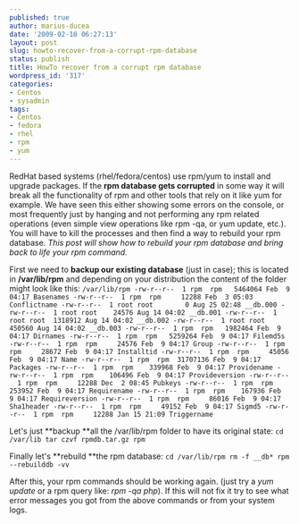 ```yaml
---
published: true
author: marius-ducea
date: '2009-02-10 06:27:13'
layout: post
slug: howto-recover-from-a-corrupt-rpm-database
status: publish
title: HowTo recover from a corrupt rpm database
wordpress_id: '317'
categories:
- Centos
- sysadmin
tags:
- Centos
- fedora
- rhel
- rpm
- yum
---
```


RedHat based systems (rhel/fedora/centos) use rpm/yum to install and upgrade packages. If the **rpm database gets corrupted** in some way it will break all the functionality of rpm and other tools that rely on it like yum for example. We have seen this either showing some errors on the console, or most frequently just by hanging and not performing any rpm related operations (even simple view operations like rpm -qa, or yum update, etc.). You will have to kill the processes and then find a way to rebuild your rpm database. _This post will show how to rebuild your rpm database and bring back to life your rpm command._

First we need to **backup our existing database** (just in case); this is located in **/var/lib/rpm** and depending on your distribution the content of the folder might look like this:
`/var/lib/rpm
-rw-r--r--  1 rpm  rpm   5464064 Feb  9 04:17 Basenames
-rw-r--r--  1 rpm  rpm     12288 Feb  3 05:03 Conflictname
-rw-r--r--  1 root root        0 Aug 25 02:48 __db.000
-rw-r--r--  1 root root    24576 Aug 14 04:02 __db.001
-rw-r--r--  1 root root  1318912 Aug 14 04:02 __db.002
-rw-r--r--  1 root root   450560 Aug 14 04:02 __db.003
-rw-r--r--  1 rpm  rpm   1982464 Feb  9 04:17 Dirnames
-rw-r--r--  1 rpm  rpm   5259264 Feb  9 04:17 Filemd5s
-rw-r--r--  1 rpm  rpm     24576 Feb  9 04:17 Group
-rw-r--r--  1 rpm  rpm     28672 Feb  9 04:17 Installtid
-rw-r--r--  1 rpm  rpm     45056 Feb  9 04:17 Name
-rw-r--r--  1 rpm  rpm  31707136 Feb  9 04:17 Packages
-rw-r--r--  1 rpm  rpm    339968 Feb  9 04:17 Providename
-rw-r--r--  1 rpm  rpm    106496 Feb  9 04:17 Provideversion
-rw-r--r--  1 rpm  rpm     12288 Dec  2 08:45 Pubkeys
-rw-r--r--  1 rpm  rpm    253952 Feb  9 04:17 Requirename
-rw-r--r--  1 rpm  rpm    167936 Feb  9 04:17 Requireversion
-rw-r--r--  1 rpm  rpm     86016 Feb  9 04:17 Sha1header
-rw-r--r--  1 rpm  rpm     49152 Feb  9 04:17 Sigmd5
-rw-r--r--  1 rpm  rpm     12288 Jan 15 21:09 Triggername`

Let's just **backup **all the /var/lib/rpm folder to have its original state:
`cd /var/lib
tar czvf rpmdb.tar.gz rpm`

Finally let's **rebuild **the rpm database:
`cd /var/lib/rpm
rm -f __db*
rpm --rebuilddb -vv`

After this, your rpm commands should be working again. (just try a _yum update_ or a rpm query like: _rpm -qa php_). If this will not fix it try to see what error messages you got from the above commands or from your system logs.
